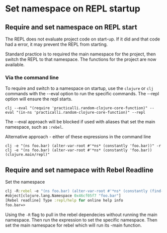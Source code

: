 # Set namespace on REPL startup



## Require and set namespace on REPL start
The REPL does not evaluate project code on start-up.  If it did and that code had a error, it may prevent the REPL from starting.

Standard practice is to required the main namespace for the project, then switch the REPL to that namespace.  The functions for the project are now available.

### Via the command line
To require and switch to a namespace on startup, use the `clojure` or `clj` commands with the --eval option to run the specific commands.  The --repl option will ensure the repl starts.
```shell
clj --eval "(require 'practicalli.random-clojure-core-function)" --eval "(in-ns 'practicalli.random-clojure-core-function)" --repl
```

The --eval approach will be blocked if used with aliases that set the main namespace, such as `:rebel`.

Alternative approach - either of these expressions in the command line
```shell
clj -e "(ns foo.bar) (alter-var-root #'*ns* (constantly 'foo.bar))" -r
clj -e "(ns foo.bar) (alter-var-root #'*ns* (constantly 'foo.bar)) (clojure.main/repl)"
```


## Require and set namepace with Rebel Readline
Set the namespace
```clojure
clj -R:rebel -e "(ns foo.bar) (alter-var-root #'*ns* (constantly (find-ns 'foo.bar)))" -m rebel-readline.main
#object[clojure.lang.Namespace 0x46cf05f7 "foo.bar"]
[Rebel readline] Type :repl/help for online help info
foo.bar=>
```

Using the `-R` flag to pull in the rebel dependecies without running the main namespace.  Then run the expression to set the specific namespace.  Then set the main namespace for rebel which will run its -main function.


<!-- ## Changing Namespaces using `dev/user.clj` -->
<!-- I am not sure it did in Leiningen projects either... -->
<!-- When using the REPL directly it can be changed into a specific namespace using the `in-ns` function. -->

<!-- Changing to the project namespace allows the `-main` namespace to be called -->
<!-- ```clojure -->
<!-- (ns user -->
<!--   :require [practicalli.project-namespace]) -->

<!-- (in-ns 'practicalli.project-namespace) -->

<!-- (-main) -->
<!-- ``` -->
